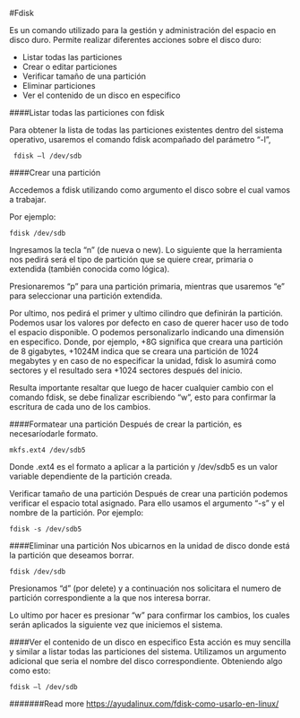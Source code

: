 #Fdisk

Es un comando utilizado para la gestión y administración del espacio en disco duro. Permite realizar diferentes acciones sobre el disco duro: 

- Listar todas las particiones
- Crear o editar particiones
- Verificar tamaño de una partición
- Eliminar particiones
- Ver el contenido de un disco en especifico


####Listar todas las particiones con fdisk

Para obtener la lista de todas las particiones existentes dentro del sistema operativo, usaremos el comando fdisk acompañado del parámetro “-l”,

~~~
 fdisk –l /dev/sdb 
~~~

####Crear una partición

 Accedemos a fdisk utilizando como argumento el disco sobre el cual vamos a trabajar.

Por ejemplo:

~~~
fdisk /dev/sdb
~~~

Ingresamos la tecla “n” (de nueva o new). Lo siguiente que la herramienta nos pedirá será el tipo de partición que se quiere crear, primaria o extendida (también conocida como lógica).

Presionaremos “p” para una partición primaria, mientras que usaremos “e” para seleccionar una partición extendida.

 Por ultimo, nos pedirá el primer y ultimo cilindro que definirán la partición. Podemos usar los valores por defecto en caso de querer hacer uso de todo el espacio disponible. O podemos personalizarlo indicando una dimensión en especifico. Donde, por ejemplo, +8G significa que creara una partición de 8 gigabytes, +1024M indica que se creara una partición de 1024 megabytes y en caso de no especificar la unidad, fdisk lo asumirá como sectores y el resultado sera +1024 sectores después del inicio.

Resulta importante resaltar que luego de hacer cualquier cambio con el comando fdisk, se debe finalizar escribiendo “w”, esto para confirmar la escritura de cada uno de los cambios.

####Formatear una partición
Después de crear la partición, es necesaríodarle formato.

~~~
mkfs.ext4 /dev/sdb5
~~~

Donde .ext4 es el formato a aplicar a la partición y /dev/sdb5 es un valor variable dependiente de la partición creada.

Verificar tamaño de una partición
Después de crear una partición podemos verificar el espacio total asignado. Para ello usamos el argumento “-s” y el nombre de la partición. Por ejemplo:

~~~
fdisk -s /dev/sdb5 
~~~


####Eliminar una partición
Nos  ubicarnos en la unidad de disco donde está la partición que deseamos borrar.

~~~
fdisk /dev/sdb 
~~~

Presionamos “d” (por delete) y a continuación nos solicitara el numero de partición correspondiente a la que nos interesa borrar.

Lo ultimo por hacer es presionar “w” para confirmar los cambios, los cuales serán aplicados la siguiente vez que iniciemos el sistema.


####Ver el contenido de un disco en especifico
Esta acción es muy sencilla y similar a listar todas las particiones del sistema. Utilizamos un argumento adicional que seria el nombre del disco correspondiente. Obteniendo algo como esto:

~~~
fdisk –l /dev/sdb 
~~~


#######Read more https://ayudalinux.com/fdisk-como-usarlo-en-linux/
